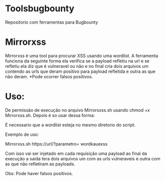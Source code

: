 # Toolsbugbounty
Repositorio com ferramentas para Bugbounty

# Mirrorxss
Mirrorxss é uma tool para procurar XSS usando uma wordlist.
A ferramenta funciona da seguinte forma ela verifica se a payload refletiu na url e se refletiu ela diz que é vulneravel ou não e no final cria dois arquivos um contendo as urls que deram positivo para payload refletida e outra as que não deram.
*Pode ocorrer falsos positivos.
# Uso:
De permissão de execução no arquivo Mirrorsxss.sh usando chmod +x Mirrorxss.sh.
Depois é so usar dessa forma:

É necessario que a wordlist esteja no mesmo diretorio do script.

Exemplo de uso:

Mirrorxss.sh https://url/?parametro= wordkauexss

Com isso vai ser injetado em cada requisição uma payload ao final da execução a saida tera dois arquivos um com as urls vulneraveis e outra com as que não refletiram as payloads.

Obs: Pode haver falsos positivos.
